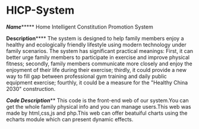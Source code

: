 # HICP-System
*********************************Name**************************************
Home Intelligent Constitution Promotion System

******************************Description**********************************
The system is designed to help family members enjoy a healthy and ecologically friendly lifestyle using modern technology under family scenarios. The system has significant practical meanings: First, it can better urge family members to
participate in exercise and improve physical fitness; secondly, family members communicate more closely and enjoy the enjoyment of their life during their exercise; thirdly, it could provide a new way to fill gap between professional gym training and daily public equipment exercise; fourthly, it could be a measure for the "Healthy China 2030" construction.

*****************************Code Description*******************************
This code is the front-end web of our system.You can get the whole family physical info and you can manage users.This web was made by html,css,js and php.This web can offer beatuiful charts using the echarts module which can present dynamic effects.
